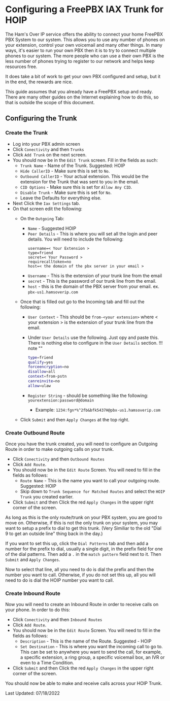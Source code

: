 # Configuring a FreePBX IAX Trunk for HOIP

The Ham's Over IP service offers the ability to connect your home FreePBX PBX System to our system. This allows you to use any number of phones on your extension, control your own voicemail and many other things. In many ways, it's easier to run your own PBX then it is to try to connect multiple phones to our system. The more people who can use a their own PBX is the less number of phones trying to register to our network and helps keep resources free. 

It does take a bit of work to get your own PBX configured and setup, but it in the end, the rewards are nice.

This guide assumes that you already have a FreePBX setup and ready. There are many other guides on the Internet explaining how to do this, so that is outside the scope of this document.

## Configuring the Trunk

### Create the Trunk

* Log into your PBX admin screen
* Click ```Conectivity``` and then ```Trunks```
* Click ```Add Trunk``` on the next screen.
* You should now be in the ```Edit Trunk``` screen. Fill in the fields as such:
    * ```Trunk Name``` - Name of the Trunk. Suggested: HOIP
    * ```Hide CallerID``` - Make sure this is set to ```No```.
    * ```Outbound CallerID``` - Your actual extension. This would be the extension for the Trunk that was sent to you in the email.
    * ```CID Options``` - Make sure this is set for ```Allow Any CID```.
    * ```Disable Trunk``` - Make sure this is set for ```No```.
    * Leave the Defaults for everything else.
* Next Click the ```Iax Settings``` tab.
* On that screen edit the following:
    * On the ```Outgoing``` Tab:
        * ```Name``` - Suggested HOIP
        * ```Peer Details``` - This is where you will set all the login and peer details. You will need to include the following:
            ```
            username=< Your Extension >
            type=friend
            secret=< Your Password >
            requirecalltoken=no
            host=< the domain of the pbx server in your email >
            ```
        * ```Username``` - This is the extension of your trunk line from the email
        * ```secret``` - This is the password of our trunk line from the email.
        * ```host``` - this is the domain of the PBX server from your email. ex. ```pbx-us1.hamsoverip.com```

    * Once that is filled out go to the Incoming tab and fill out the following:
        * ```User Context``` - This should be ```from-<your extension>``` where < your extension > is the extension of your trunk line from the email.
        * Under ```User Details``` use the following. Just opy and paste this. There is nothing else to configure in the ```User Details``` section.
            !!! note ""
            ```bash
            type=friend
            qualify=yes
            forceencryption=no
            disallow=all
            context=from-pstn
            canreinvite=no
            allow=ulaw
            ```
        * ```Register String``` - should be something like the following:
        ```yourextension:password@domain```

            * Example: ```1234:fgn*%^2fb&bfk5437H@pbx-us1.hamsoverip.com```

    * Click ```Submit``` and then ```Apply Changes``` at the top right.

### Create Outbound Route

Once you have the trunk created, you will need to configure an Outgoing Route in order to make outgoing calls on your trunk.

* Click ```Conectivity``` and then ```Outbound Routes```
* Click ```Add Route```.
* You should now be in the ```Edit Route``` Screen. You will need to fill in the fields as follows:
    * ```Route Name``` - This is the name you want to call your outgoing route. Suggested: HOIP
    * Skip down to ```Trunk Sequence for Matched Routes``` and select the ```HOIP Trunk``` you created earlier.
* Click ```Submit``` and then Click the red ```Apply Changes``` in the upper right corner of the screen.

As long as this is the only route/trunk on your PBX system, you are good to move on. Otherwise, if this is not the only trunk on your system, you may want to setup a prefix to dial to get this trunk. (Very Similiar to the old "Dial 9 to get an outside line" thing back in the day.)

If you want to set this up, click the ```Dial Patterns``` tab and then add a number for the prefix to dial, usually a single digit, in the prefix field for one of the dial patterns. Then add a ```.``` in the ```match pattern``` field next to it. Then ```Submit``` and ```Apply Changes```.

Now to select that line, all you need to do is dial the prefix and then the number you want to call. Otherwise, if you do not set this up, all you will need to do is dial the HOIP number you want to call.

### Create Inbound Route

Now you will need to create an Inbound Route in order to receive calls on your phone. In order to do this:

* Click ```Conectivity``` and then ```Inbound Routes```
* Click ```Add Route```.
* You should now be in the ```Edit Route``` Screen. You will need to fill in the fields as follows:
    * ```Description``` - This is the name of the Route. Suggested - HOIP
    * ```Set Destination``` - This is where you want the incoming call to go to. This can be set to anywhere you want to send the call, for example, a specific extension, a ring group, a specific voicemail box, an IVR or even to a Time Condition.
* Click ```Submit``` and then Click the red ```Apply Changes``` in the upper right corner of the screen.

You should now be able to make and receive calls across your HOIP Trunk.

Last Updated: 07/18/2022